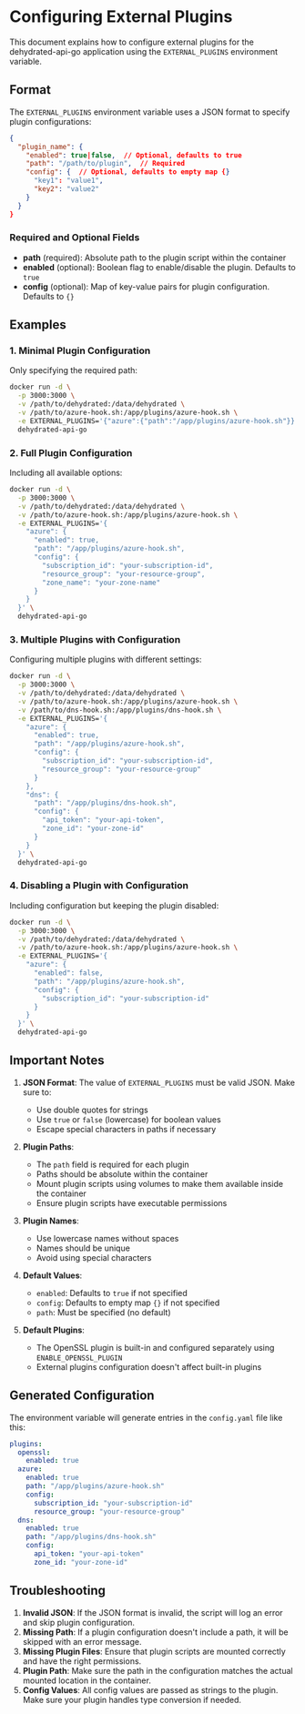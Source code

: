 # Configuring External Plugins

This document explains how to configure external plugins for the dehydrated-api-go application using the `EXTERNAL_PLUGINS` environment variable.

## Format

The `EXTERNAL_PLUGINS` environment variable uses a JSON format to specify plugin configurations:

```json
{
  "plugin_name": {
    "enabled": true|false,  // Optional, defaults to true
    "path": "/path/to/plugin",  // Required
    "config": {  // Optional, defaults to empty map {}
      "key1": "value1",
      "key2": "value2"
    }
  }
}
```

### Required and Optional Fields

- **path** (required): Absolute path to the plugin script within the container
- **enabled** (optional): Boolean flag to enable/disable the plugin. Defaults to `true`
- **config** (optional): Map of key-value pairs for plugin configuration. Defaults to `{}`

## Examples

### 1. Minimal Plugin Configuration

Only specifying the required path:

```bash
docker run -d \
  -p 3000:3000 \
  -v /path/to/dehydrated:/data/dehydrated \
  -v /path/to/azure-hook.sh:/app/plugins/azure-hook.sh \
  -e EXTERNAL_PLUGINS='{"azure":{"path":"/app/plugins/azure-hook.sh"}}' \
  dehydrated-api-go
```

### 2. Full Plugin Configuration

Including all available options:

```bash
docker run -d \
  -p 3000:3000 \
  -v /path/to/dehydrated:/data/dehydrated \
  -v /path/to/azure-hook.sh:/app/plugins/azure-hook.sh \
  -e EXTERNAL_PLUGINS='{
    "azure": {
      "enabled": true,
      "path": "/app/plugins/azure-hook.sh",
      "config": {
        "subscription_id": "your-subscription-id",
        "resource_group": "your-resource-group",
        "zone_name": "your-zone-name"
      }
    }
  }' \
  dehydrated-api-go
```

### 3. Multiple Plugins with Configuration

Configuring multiple plugins with different settings:

```bash
docker run -d \
  -p 3000:3000 \
  -v /path/to/dehydrated:/data/dehydrated \
  -v /path/to/azure-hook.sh:/app/plugins/azure-hook.sh \
  -v /path/to/dns-hook.sh:/app/plugins/dns-hook.sh \
  -e EXTERNAL_PLUGINS='{
    "azure": {
      "enabled": true,
      "path": "/app/plugins/azure-hook.sh",
      "config": {
        "subscription_id": "your-subscription-id",
        "resource_group": "your-resource-group"
      }
    },
    "dns": {
      "path": "/app/plugins/dns-hook.sh",
      "config": {
        "api_token": "your-api-token",
        "zone_id": "your-zone-id"
      }
    }
  }' \
  dehydrated-api-go
```

### 4. Disabling a Plugin with Configuration

Including configuration but keeping the plugin disabled:

```bash
docker run -d \
  -p 3000:3000 \
  -v /path/to/dehydrated:/data/dehydrated \
  -v /path/to/azure-hook.sh:/app/plugins/azure-hook.sh \
  -e EXTERNAL_PLUGINS='{
    "azure": {
      "enabled": false,
      "path": "/app/plugins/azure-hook.sh",
      "config": {
        "subscription_id": "your-subscription-id"
      }
    }
  }' \
  dehydrated-api-go
```

## Important Notes

1. **JSON Format**: The value of `EXTERNAL_PLUGINS` must be valid JSON. Make sure to:
   - Use double quotes for strings
   - Use `true` or `false` (lowercase) for boolean values
   - Escape special characters in paths if necessary

2. **Plugin Paths**: 
   - The `path` field is required for each plugin
   - Paths should be absolute within the container
   - Mount plugin scripts using volumes to make them available inside the container
   - Ensure plugin scripts have executable permissions

3. **Plugin Names**:
   - Use lowercase names without spaces
   - Names should be unique
   - Avoid using special characters

4. **Default Values**:
   - `enabled`: Defaults to `true` if not specified
   - `config`: Defaults to empty map `{}` if not specified
   - `path`: Must be specified (no default)

5. **Default Plugins**:
   - The OpenSSL plugin is built-in and configured separately using `ENABLE_OPENSSL_PLUGIN`
   - External plugins configuration doesn't affect built-in plugins

## Generated Configuration

The environment variable will generate entries in the `config.yaml` file like this:

```yaml
plugins:
  openssl:
    enabled: true
  azure:
    enabled: true
    path: "/app/plugins/azure-hook.sh"
    config:
      subscription_id: "your-subscription-id"
      resource_group: "your-resource-group"
  dns:
    enabled: true
    path: "/app/plugins/dns-hook.sh"
    config:
      api_token: "your-api-token"
      zone_id: "your-zone-id"
```

## Troubleshooting

1. **Invalid JSON**: If the JSON format is invalid, the script will log an error and skip plugin configuration.
2. **Missing Path**: If a plugin configuration doesn't include a path, it will be skipped with an error message.
3. **Missing Plugin Files**: Ensure that plugin scripts are mounted correctly and have the right permissions.
4. **Plugin Path**: Make sure the path in the configuration matches the actual mounted location in the container.
5. **Config Values**: All config values are passed as strings to the plugin. Make sure your plugin handles type conversion if needed. 